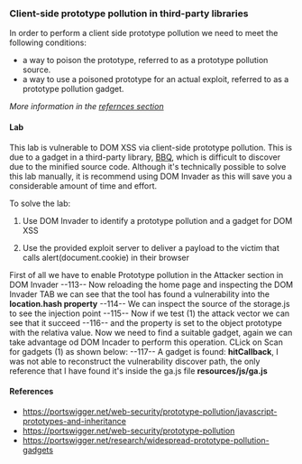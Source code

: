 ### Client-side prototype pollution in third-party libraries
In order to perform a client side prototype pollution we need to meet the following conditions:
- a way to poison the prototype, referred to as a prototype pollution source.
- a way to use a poisoned prototype for an actual exploit, referred to as a prototype pollution gadget.

<i>More information in the [refernces section](JS_proto_pollution.md#references)</i>
#### Lab
 This lab is vulnerable to DOM XSS via client-side prototype pollution. This is due to a gadget in a third-party library, [BBQ](https://github.com/BlackFan/client-side-prototype-pollution/blob/master/pp/jquery-bbq.md), which is difficult to discover due to the minified source code. Although it's technically possible to solve this lab manually, it is recommend using DOM Invader as this will save you a considerable amount of time and effort.

To solve the lab:

1. Use DOM Invader to identify a prototype pollution and a gadget for DOM XSS

1. Use the provided exploit server to deliver a payload to the victim that calls alert(document.cookie) in their browser

First of all we have to enable Prototype pollution in the Attacker section in DOM Invader
--113--
Now reloading the home page and inspecting the DOM Invader TAB we can see that the tool has found a vulnerability into the <b>location.hash property</b>
--114--
We can inspect the source of the storage.js to see the injection point
--115--
Now if we test (1) the attack vector we can see that it succeed
--116--
and the property is set to the object prototype with the relativa value. Now we need to find a suitable gadget, again we can take advantage od DOM Incader to perform this operation. CLick on Scan for gadgets (1) as shown below:
--117--
A gadget is found: <b>hitCallback</b>, I was not able to reconstruct the vulnerability discover path, the only reference that I have found it's inside the ga.js file <b>resources/js/ga.js</b>



#### References
+ https://portswigger.net/web-security/prototype-pollution/javascript-prototypes-and-inheritance
+ https://portswigger.net/web-security/prototype-pollution
+ https://portswigger.net/research/widespread-prototype-pollution-gadgets
